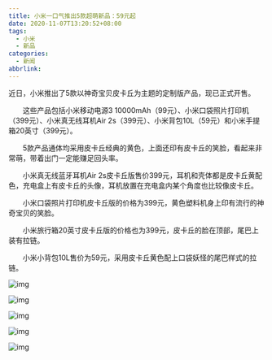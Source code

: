 ```yaml
---
title: 小米一口气推出5款超萌新品：59元起
date: 2020-11-07T13:20:52+08:00
tags:
  - 小米
  - 新品
categories:
  - 新闻
abbrlink:
---
```


近日，小米推出了5款以神奇宝贝皮卡丘为主题的定制版产品，现已正式开售。

　　这些产品包括小米移动电源3 10000mAh（99元）、小米口袋照片打印机（399元）、小米真无线耳机Air 2s（399元）、小米背包10L（59元）和小米手提箱20英寸（399元）。

　　5款产品通体均采用皮卡丘经典的黄色，上面还印有皮卡丘的笑脸，看起来非常萌，带着出门一定能赚足回头率。

　　小米真无线蓝牙耳机Air 2s皮卡丘版售价399元，耳机和壳体都是皮卡丘黄配色，充电盒上有皮卡丘的头像，耳机放置在充电盒内某个角度也比较像皮卡丘。

　　小米口袋照片打印机皮卡丘版的价格为399元，黄色塑料机身上印有流行的神奇宝贝的笑脸。

　　小米旅行箱20英寸皮卡丘版的价格也为399元，皮卡丘的脸在顶部，尾巴上装有拉链。

　　小米小背包10L售价为59元，采用皮卡丘黄色配上口袋妖怪的尾巴样式的拉链。

![img](https://cdn.jsdelivr.net/gh/yakeing/Documentation@main/Hexo/images/bdae-kcpxnwv4380281.jpg)

![img](https://cdn.jsdelivr.net/gh/yakeing/Documentation@main/Hexo/images/7151-kcpxnwv4380284.jpg)

![img](https://cdn.jsdelivr.net/gh/yakeing/Documentation@main/Hexo/images/34f7-kcpxnwv4380375.jpg)

![img](https://cdn.jsdelivr.net/gh/yakeing/Documentation@main/Hexo/images/17b2-kcpxnwv4380378.jpg)

![img](https://cdn.jsdelivr.net/gh/yakeing/Documentation@main/Hexo/images/89cd-kcpxnwv4380457.jpg)